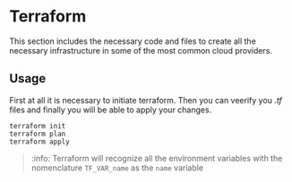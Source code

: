 # Terraform

This section includes the necessary code and files to create all the necessary infrastructure in some of the most common cloud providers.

## Usage

First at all it is necessary to initiate terraform. Then you can veerify you _.tf_ files and finally you will be able to apply your changes.

```shell
terraform init
terraform plan
terraform apply
```

> :info: Terraform will recognize all the environment variables with the nomenclature `TF_VAR_name` as the `name` variable